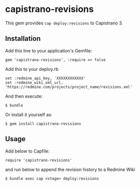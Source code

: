 # capistrano-revisions

This gem provides `cap deploy:revisions` to Capistrano 3.

## Installation

Add this line to your application's Gemfile:

    gem 'capistrano-revisions', :require => false

Add this to your deploy.rb

    set :redmine_api_key, 'XXXXXXXXXXXX'
    set :redmine_wiki_xml_url, 'https://redmine.com/projects/project_name/revisions.xml'

And then execute:

    $ bundle

Or install it yourself as:

    $ gem install capistrano-revisions

## Usage

Add below to Capfile:

    require 'capistrano-revisions'

and run below to append the revision history to a Redmine Wiki

    $ bundle exec cap <stage> deploy:revisions
